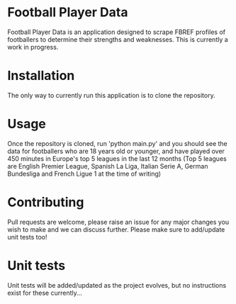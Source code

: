 # Football Player Data

Football Player Data is an application designed to scrape FBREF profiles of footballers to determine their strengths and weaknesses.
This is currently a work in progress.

# Installation

The only way to currently run this application is to clone the repository.

# Usage

Once the repository is cloned, run 'python main.py' and you should see the data for footballers who are 18 years old or younger, and have played over 450 minutes in Europe's top 5 leagues in the last 12 months (Top 5 leagues are English Premier League, Spanish La Liga, Italian Serie A, German Bundesliga and French Ligue 1 at the time of writing)

# Contributing

Pull requests are welcome, please raise an issue for any major changes you wish to make and we can discuss further.
Please make sure to add/update unit tests too!

# Unit tests

Unit tests will be added/updated as the project evolves, but no instructions exist for these currently...
